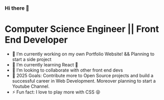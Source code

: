 ### Hi there 👋

# Computer Science Engineer || Front End Developer

- 🔭 I’m currently working on my own Portfolio Website! && Planning to start a side project
- 🌱 I’m currently learning React 🤣
- 👯 I’m looking to collaborate with other front end devs
- 🥅 2025 Goals: Contribute more to Open Source projects and build a successful career in Web Development. Moreover planning to start a Youtube Channel.
- ⚡ Fun fact: I love to play more with CSS 😝
